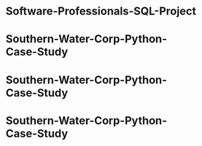 # Software-Professionals-SQL-Project
# Southern-Water-Corp-Python-Case-Study
# Southern-Water-Corp-Python-Case-Study
# Southern-Water-Corp-Python-Case-Study
